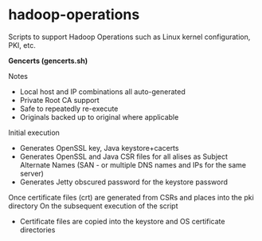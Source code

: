 # hadoop-operations
Scripts to support Hadoop Operations such as Linux kernel configuration, PKI, etc.

**Gencerts (gencerts.sh)**

Notes
- Local host and IP combinations all auto-generated
- Private Root CA support
- Safe to repeatedly re-execute 
- Originals backed up to original where applicable

Initial execution
- Generates OpenSSL key, Java keystore+cacerts 
- Generates OpenSSL and Java CSR files for all alises as Subject Alternate Names (SAN - or multiple DNS names and IPs for the same server)
- Generates Jetty obscured password for the keystore password

Once certificate files (crt) are generated from CSRs and places into the pki directory
On the subsequent execution of the script
- Certificate files are copied into the keystore and OS certificate directories
